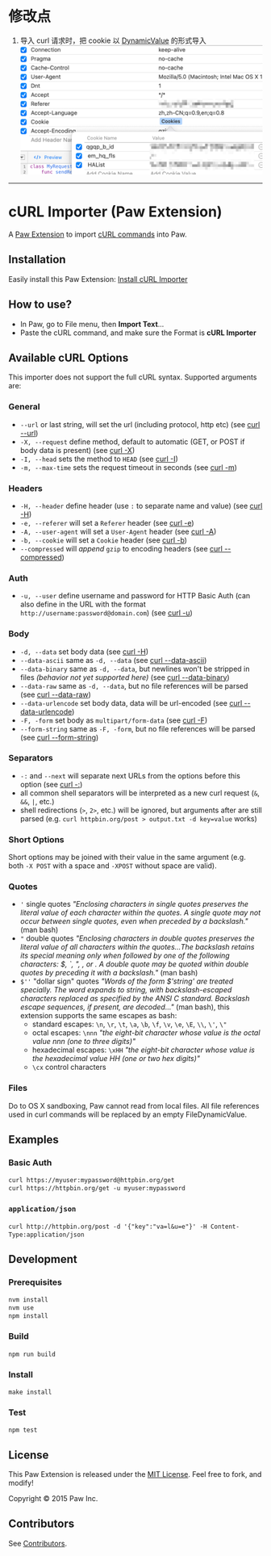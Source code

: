 # 修改点
1. 导入 curl 请求时，把 cookie 以 [DynamicValue](https://paw.cloud/docs/dynamic-values/cookies) 的形式导入
![cookie](PawCurlImportCookie.png)

---
<!-- [![Build Status](https://travis-ci.org/luckymarmot/Paw-cURLImporter.svg?branch=master)](https://travis-ci.org/luckymarmot/Paw-cURLImporter) -->

# cURL Importer (Paw Extension)

A [Paw Extension](http://luckymarmot.com/paw/extensions/) to import [cURL commands](http://curl.haxx.se/docs/manpage.html) into Paw.

## Installation

Easily install this Paw Extension: [Install cURL Importer](https://luckymarmot.com/paw/extensions/cURLImporter)

## How to use?

* In Paw, go to File menu, then **Import Text**...
* Paste the cURL command, and make sure the Format is **cURL Importer**

## Available cURL Options

This importer does not support the full cURL syntax. Supported arguments are:

### General

* `--url` or last string, will set the url (including protocol, http etc) (see [curl --url](http://curl.haxx.se/docs/manpage.html#--url))
* `-X, --request` define method, default to automatic (GET, or POST if body data is present) (see [curl -X](http://curl.haxx.se/docs/manpage.html#-X))
* `-I, --head` sets the method to `HEAD` (see [curl -I](http://curl.haxx.se/docs/manpage.html#-I))
* `-m, --max-time` sets the request timeout in seconds (see [curl -m](http://curl.haxx.se/docs/manpage.html#-m))

### Headers

* `-H, --header` define header (use `:` to separate name and value) (see [curl -H](http://curl.haxx.se/docs/manpage.html#-H))
* `-e, --referer` will set a `Referer` header (see [curl -e](http://curl.haxx.se/docs/manpage.html#-e))
* `-A, --user-agent` will set a `User-Agent` header (see [curl -A](http://curl.haxx.se/docs/manpage.html#-A))
* `-b, --cookie` will set a `Cookie` header (see [curl -b](http://curl.haxx.se/docs/manpage.html#-b))
* `--compressed` will *append* `gzip` to encoding headers (see [curl --compressed](http://curl.haxx.se/docs/manpage.html#--compressed))

### Auth

* `-u, --user` define username and password for HTTP Basic Auth (can also define in the URL with the format `http://username:password@domain.com`) (see [curl -u](http://curl.haxx.se/docs/manpage.html#-u))

### Body

* `-d, --data` set body data (see [curl -H](http://curl.haxx.se/docs/manpage.html#-H))
* `--data-ascii` same as `-d, --data` (see [curl --data-ascii](http://curl.haxx.se/docs/manpage.html#--data-ascii))
* `--data-binary` same as `-d, --data`, but newlines won't be stripped in files *(behavior not yet supported here)* (see [curl --data-binary](http://curl.haxx.se/docs/manpage.html#--data-binary))
* `--data-raw` same as `-d, --data`, but no file references will be parsed (see [curl --data-raw](http://curl.haxx.se/docs/manpage.html#--data-raw))
* `--data-urlencode` set body data, data will be url-encoded (see [curl --data-urlencode](http://curl.haxx.se/docs/manpage.html#--data-urlencode))
* `-F, -form` set body as `multipart/form-data` (see [curl -F](http://curl.haxx.se/docs/manpage.html#-F))
* `--form-string` same as `-F, -form`, but no file references will be parsed (see [curl --form-string](http://curl.haxx.se/docs/manpage.html#--form-string))

### Separators

* `-:` and `--next` will separate next URLs from the options before this option (see [curl -:](http://curl.haxx.se/docs/manpage.html#-))
* all common shell separators will be interpreted as a new curl request (`&`, `&&`, `|`, etc.)
* shell redirections (`>`, `2>`, etc.) will be ignored, but arguments after are still parsed (e.g. `curl httpbin.org/post > output.txt -d key=value` works) 

### Short Options

Short options may be joined with their value in the same argument (e.g. both `-X POST` with a space and `-XPOST` without space are valid).

### Quotes

* `'` single quotes *"Enclosing characters in single quotes preserves the literal value of each character within the quotes. A single quote may not occur between single quotes, even when preceded by a backslash."* (man bash)
* `"` double quotes *"Enclosing characters in double quotes preserves the literal value of all characters within the quotes...The backslash retains its special meaning only when followed by one of the following characters: $, `, ", \, or <newline>. A double quote may be quoted within double quotes by preceding it with a backslash."* (man bash)
* `$''` "dollar sign" quotes *"Words of the form $'string' are treated specially. The word expands to string, with backslash-escaped characters replaced as specified by the ANSI C standard. Backslash escape sequences, if present, are decoded..."* (man bash), this extension supports the same escapes as bash:
  * standard escapes: `\n`, `\r`, `\t`, `\a`, `\b`, `\f`, `\v`, `\e`, `\E`, `\\`, `\'`, `\"`
  * octal escapes: `\nnn` *"the eight-bit character whose value is the octal value nnn (one to three digits)"*
  * hexadecimal escapes: `\xHH` *"the eight-bit character whose value is the hexadecimal value HH (one or two hex digits)"*
  * `\cx` control characters

### Files

Do to OS X sandboxing, Paw cannot read from local files. All file references used in
curl commands will be replaced by an empty FileDynamicValue.

## Examples

### Basic Auth

```shell
curl https://myuser:mypassword@httpbin.org/get
curl https://httpbin.org/get -u myuser:mypassword
```

### `application/json`

```shell
curl http://httpbin.org/post -d '{"key":"va=l&u=e"}' -H Content-Type:application/json
```

## Development

### Prerequisites

```shell
nvm install
nvm use
npm install
```

### Build

```shell
npm run build
```

### Install

```shell
make install
```

### Test

```shell
npm test
```

## License

This Paw Extension is released under the [MIT License](LICENSE). Feel free to fork, and modify!

Copyright © 2015 Paw Inc.

## Contributors

See [Contributors](https://github.com/luckymarmot/Paw-cURLImporter/graphs/contributors).
